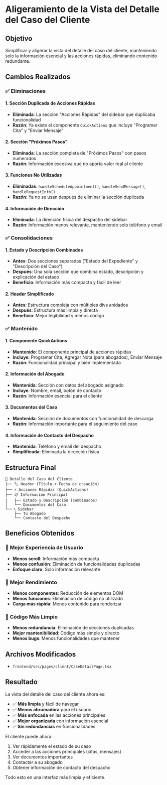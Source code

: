 # Aligeramiento de la Vista del Detalle del Caso del Cliente

## Objetivo
Simplificar y aligerar la vista del detalle del caso del cliente, manteniendo solo la información esencial y las acciones rápidas, eliminando contenido redundante.

## Cambios Realizados

### ✅ **Eliminaciones**

#### 1. Sección Duplicada de Acciones Rápidas
- **Eliminada**: La sección "Acciones Rápidas" del sidebar que duplicaba funcionalidad
- **Razón**: Ya existe el componente `QuickActions` que incluye "Programar Cita" y "Enviar Mensaje"

#### 2. Sección "Próximos Pasos"
- **Eliminada**: La sección completa de "Próximos Pasos" con pasos numerados
- **Razón**: Información excesiva que no aporta valor real al cliente

#### 3. Funciones No Utilizadas
- **Eliminadas**: `handleScheduleAppointment()`, `handleSendMessage()`, `handleRequestInfo()`
- **Razón**: Ya no se usan después de eliminar la sección duplicada

#### 4. Información de Dirección
- **Eliminada**: La dirección física del despacho del sidebar
- **Razón**: Información menos relevante, manteniendo solo teléfono y email

### ✅ **Consolidaciones**

#### 1. Estado y Descripción Combinados
- **Antes**: Dos secciones separadas ("Estado del Expediente" y "Descripción del Caso")
- **Después**: Una sola sección que combina estado, descripción y explicación del estado
- **Beneficio**: Información más compacta y fácil de leer

#### 2. Header Simplificado
- **Antes**: Estructura compleja con múltiples divs anidados
- **Después**: Estructura más limpia y directa
- **Beneficio**: Mejor legibilidad y menos código

### ✅ **Mantenido**

#### 1. Componente QuickActions
- **Mantenido**: El componente principal de acciones rápidas
- **Incluye**: Programar Cita, Agregar Nota (para abogados), Enviar Mensaje
- **Razón**: Funcionalidad principal y bien implementada

#### 2. Información del Abogado
- **Mantenida**: Sección con datos del abogado asignado
- **Incluye**: Nombre, email, botón de contacto
- **Razón**: Información esencial para el cliente

#### 3. Documentos del Caso
- **Mantenida**: Sección de documentos con funcionalidad de descarga
- **Razón**: Información importante para el seguimiento del caso

#### 4. Información de Contacto del Despacho
- **Mantenida**: Teléfono y email del despacho
- **Simplificada**: Eliminada la dirección física

## Estructura Final

```
📄 Detalle del Caso del Cliente
├── 🏷️ Header (Título + Fecha de creación)
├── ⚡ Acciones Rápidas (QuickActions)
├── 📋 Información Principal
│   ├── Estado y Descripción (combinados)
│   └── Documentos del Caso
└── 📞 Sidebar
    ├── Tu Abogado
    └── Contacto del Despacho
```

## Beneficios Obtenidos

### 🎯 **Mejor Experiencia de Usuario**
- **Menos scroll**: Información más compacta
- **Menos confusión**: Eliminación de funcionalidades duplicadas
- **Enfoque claro**: Solo información relevante

### 🚀 **Mejor Rendimiento**
- **Menos componentes**: Reducción de elementos DOM
- **Menos funciones**: Eliminación de código no utilizado
- **Carga más rápida**: Menos contenido para renderizar

### 🧹 **Código Más Limpio**
- **Menos redundancia**: Eliminación de secciones duplicadas
- **Mejor mantenibilidad**: Código más simple y directo
- **Menos bugs**: Menos funcionalidades que mantener

## Archivos Modificados

- `frontend/src/pages/client/CaseDetailPage.tsx`

## Resultado

La vista del detalle del caso del cliente ahora es:
- ✅ **Más limpia** y fácil de navegar
- ✅ **Menos abrumadora** para el usuario
- ✅ **Más enfocada** en las acciones principales
- ✅ **Mejor organizada** con información esencial
- ✅ **Sin redundancias** en funcionalidades

El cliente puede ahora:
1. Ver rápidamente el estado de su caso
2. Acceder a las acciones principales (citas, mensajes)
3. Ver documentos importantes
4. Contactar a su abogado
5. Obtener información de contacto del despacho

Todo esto en una interfaz más limpia y eficiente. 
